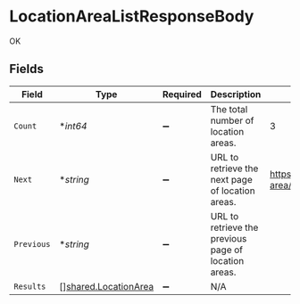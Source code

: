 # LocationAreaListResponseBody

OK


## Fields

| Field                                                        | Type                                                         | Required                                                     | Description                                                  | Example                                                      |
| ------------------------------------------------------------ | ------------------------------------------------------------ | ------------------------------------------------------------ | ------------------------------------------------------------ | ------------------------------------------------------------ |
| `Count`                                                      | **int64*                                                     | :heavy_minus_sign:                                           | The total number of location areas.                          | 3                                                            |
| `Next`                                                       | **string*                                                    | :heavy_minus_sign:                                           | URL to retrieve the next page of location areas.             | https://pokeapi.co/api/v2/location-area/?offset=20&limit=20  |
| `Previous`                                                   | **string*                                                    | :heavy_minus_sign:                                           | URL to retrieve the previous page of location areas.         |                                                              |
| `Results`                                                    | [][shared.LocationArea](../../models/shared/locationarea.md) | :heavy_minus_sign:                                           | N/A                                                          |                                                              |